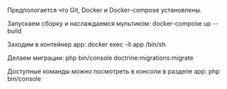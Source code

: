 Предпологается что Git, Docker и Docker-compose установлены.

Запускаем сборку и наслаждаемся мультиком:
docker-compose up --build

Заходим в контейнер app:
docker exec -it app /bin/sh

Делаем миграции:
php bin/console doctrine:migrations:migrate


Доступные команды можно посмотреть в консоли в разделе app:
php bin/console
